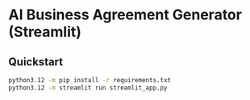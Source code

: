 # AI Business Agreement Generator (Streamlit)

## Quickstart

```bash
python3.12 -m pip install -r requirements.txt
python3.12 -m streamlit run streamlit_app.py
